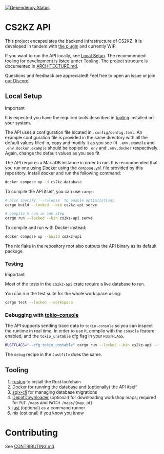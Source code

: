[![Dependency Status](https://deps.rs/repo/github/kzglobalteam/cs2kz-api/status.svg)](https://deps.rs/repo/github/kzglobalteam/cs2kz-api)

# CS2KZ API

This project encapsulates the backend infrastructure of CS2KZ.
It is developed in tandem with [the plugin][cs2kz] and currently WIP.

If you want to run the API locally, see [Local Setup](#local-setup).
The recommended tooling for development is listed under [Tooling](#tooling).
The project structure is documented in [ARCHITECTURE.md](./ARCHITECTURE.md).

Questions and feedback are appreciated! Feel free to open an issue or join [our Discord][discord].

## Local Setup

> [!IMPORTANT]
> It is expected you have the required tools described in [tooling](#tooling) installed on your system.

The API uses a configuration file located in `.config/config.toml`. An example configuration file is provided in the
same directory with all the default values filled in, copy and modify it as you see fit. `.env.example` and
`.env.docker.example` should be copied to `.env` and `.env.docker` respectively. Again, change the default values as you
see fit.

The API requires a MariaDB instance in order to run. It is recommended that you run one using [Docker][] using the
`compose.yml` file provided by this repository. Install docker and run the following command:

```sh
docker compose up -d cs2kz-database
```

To compile the API itself, you can use `cargo`:

```sh
# also specify `--release` to enable optimizations
cargo build --locked --bin cs2kz-api serve

# compile & run in one step
cargo run --locked --bin cs2kz-api serve
```

To compile and run with Docker instead:

```sh
docker compose up --build cs2kz-api
```

The nix flake in the repository root also outputs the API binary as its default package.

### Testing

> [!IMPORTANT]
> Most of the tests in the `cs2kz-api` crate require a live database to run.

You can run the test suite for the whole workspace using:

```sh
cargo test --locked --workspace
```

### Debugging with [tokio-console][]

The API supports sending trace data to `tokio-console` so you can inspect the runtime in real time.
In order to use it, compile with the `console` feature enabled, and the `tokio_unstable` cfg flag in your `RUSTFLAGS`.

```sh
RUSTFLAGS="--cfg tokio_unstable" cargo run --locked --bin cs2kz-api --features console serve
```

The `debug` recipe in the `Justfile` does the same.

## Tooling

1. [rustup][] to install the Rust toolchain
2. [Docker][] for running the database and (optionally) the API itself
3. [sqlx-cli][] for managing database migrations
4. [DepotDownloader][] (optional) for downloading workshop maps; required for `PUT /maps` and `PATCH /maps/{map_id}`
5. [just][] (optional) as a command runner
6. [nix][] (optional) if you know you know

[cs2kz]: https://github.com/KZGlobalTeam/cs2kz-metamod
[discord]: https://www.discord.gg/csgokz
[Docker]: https://www.docker.com
[tokio-console]: https://docs.rs/tokio-console
[rustup]: https://rustup.rs
[sqlx-cli]: https://github.com/launchbadge/sqlx/tree/main/sqlx-cli
[DepotDownloader]: https://github.com/SteamRE/DepotDownloader
[just]: https://just.systems
[nix]: https://nixos.org

# Contributing

See [CONTRIBUTING.md](./CONTRIBUTING.md).
